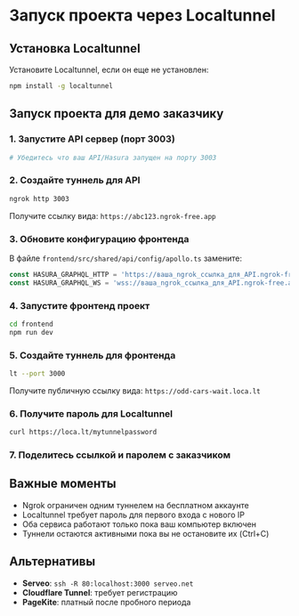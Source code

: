 # Запуск проекта через Localtunnel

## Установка Localtunnel
Установите Localtunnel, если он еще не установлен:
```bash
npm install -g localtunnel
```

## Запуск проекта для демо заказчику

### 1. Запустите API сервер (порт 3003)
```bash
# Убедитесь что ваш API/Hasura запущен на порту 3003
```

### 2. Создайте туннель для API
```bash
ngrok http 3003
```
Получите ссылку вида: `https://abc123.ngrok-free.app`

### 3. Обновите конфигурацию фронтенда
В файле `frontend/src/shared/api/config/apollo.ts` замените:
```typescript
const HASURA_GRAPHQL_HTTP = 'https://ваша_ngrok_ссылка_для_API.ngrok-free.app/v1/graphql'
const HASURA_GRAPHQL_WS = 'wss://ваша_ngrok_ссылка_для_API.ngrok-free.app/v1/graphql'
```

### 4. Запустите фронтенд проект
```bash
cd frontend
npm run dev
```

### 5. Создайте туннель для фронтенда
```bash
lt --port 3000
```
Получите публичную ссылку вида: `https://odd-cars-wait.loca.lt`

### 6. Получите пароль для Localtunnel
```bash
curl https://loca.lt/mytunnelpassword
```

### 7. Поделитесь ссылкой и паролем с заказчиком

## Важные моменты
- Ngrok ограничен одним туннелем на бесплатном аккаунте
- Localtunnel требует пароль для первого входа с нового IP
- Оба сервиса работают только пока ваш компьютер включен
- Туннели остаются активными пока вы не остановите их (Ctrl+C)

## Альтернативы
- **Serveo**: `ssh -R 80:localhost:3000 serveo.net`
- **Cloudflare Tunnel**: требует регистрацию
- **PageKite**: платный после пробного периода 